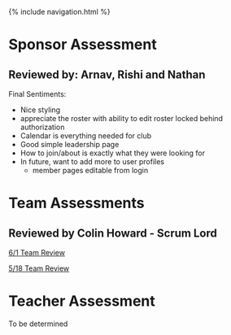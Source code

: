 {% include navigation.html %}

# Sponsor Assessment #

## Reviewed by: Arnav, Rishi and Nathan

Final Sentiments: 
- Nice styling
- appreciate the roster with ability to edit roster locked behind authorization
- Calendar is everything needed for club
- Good simple leadership page
- How to join/about is exactly what they were looking for
- In future, want to add more to user profiles
  - member pages editable from login

# Team Assessments #
## Reviewed  by Colin Howard - Scrum Lord ##
[6/1 Team Review](https://github.com/KoolKidKai/Siuuuu/issues/53)

[5/18 Team Review](https://github.com/KoolKidKai/Siuuuu/issues/34)

# Teacher Assessment #
To be determined


